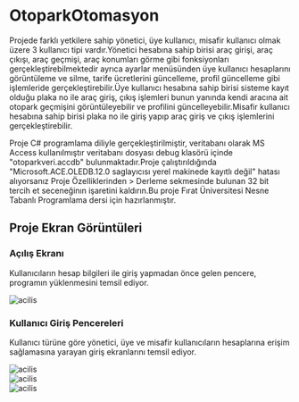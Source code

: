 # OtoparkOtomasyon

Projede farklı yetkilere sahip yönetici, üye kullanıcı, misafir kullanıcı olmak üzere 3 kullanıcı tipi vardır.Yönetici hesabına sahip birisi araç girişi, araç çıkışı, araç geçmişi, araç konumları görme gibi fonksiyonları gerçekleştirebilmektedir ayrıca ayarlar menüsünden üye kullanıcı hesaplarını görüntüleme ve silme, tarife ücretlerini güncelleme, profil güncelleme gibi işlemleride gerçekleştirebilir.Üye kullanıcı hesabına sahip birisi sisteme kayıt olduğu plaka no ile araç giriş, çıkış işlemleri bunun yanında kendi aracına ait otopark geçmişini görüntüleyebilir ve profilini güncelleyebilir.Misafir kullanıcı hesabına sahip birisi plaka no ile giriş yapıp araç giriş ve çıkış işlemlerini gerçekleştirebilir.

Proje C# programlama diliyle gerçekleştirilmiştir, veritabanı olarak MS Access kullanılmıştır veritabanı dosyası debug klasörü içinde "otoparkveri.accdb" bulunmaktadır.Proje çalıştırıldığında "Microsoft.ACE.OLEDB.12.0 saglayıcısı yerel makinede kayıtlı değil" hatası alıyorsanız Proje Özelliklerinden > Derleme sekmesinde bulunan 32 bit tercih et seceneğinın işaretini kaldırın.Bu proje Fırat Üniversitesi Nesne Tabanlı Programlama dersi için hazırlanmıştır.

## Proje Ekran Görüntüleri <br>
### Açılış Ekranı
Kullanıcıların hesap bilgileri ile giriş yapmadan önce gelen pencere, programın yüklenmesini temsil ediyor.

![acilis](https://github.com/regaipaydogdu/OtoparkOtomasyon/blob/master/screenshots/acilis.PNG) <br>

### Kullanıcı Giriş Pencereleri
Kullanıcı türüne göre yönetici, üye ve misafir kullanıcıların hesaplarına erişim sağlamasına yarayan giriş ekranlarını temsil ediyor.

![acilis](https://github.com/regaipaydogdu/OtoparkOtomasyon/blob/master/screenshots/yonetici_giris.PNG) <br>
![acilis](https://github.com/regaipaydogdu/OtoparkOtomasyon/blob/master/screenshots/kayıtlı_giris.PNG) <br>
![acilis](https://github.com/regaipaydogdu/OtoparkOtomasyon/blob/master/screenshots/misafir_giris.PNG) <br>
